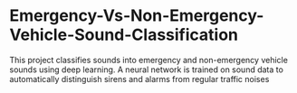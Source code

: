 # Emergency-Vs-Non-Emergency-Vehicle-Sound-Classification
This project classifies sounds into emergency and non-emergency vehicle sounds using deep learning. A neural network is trained on sound data to automatically distinguish sirens and alarms from regular traffic noises
